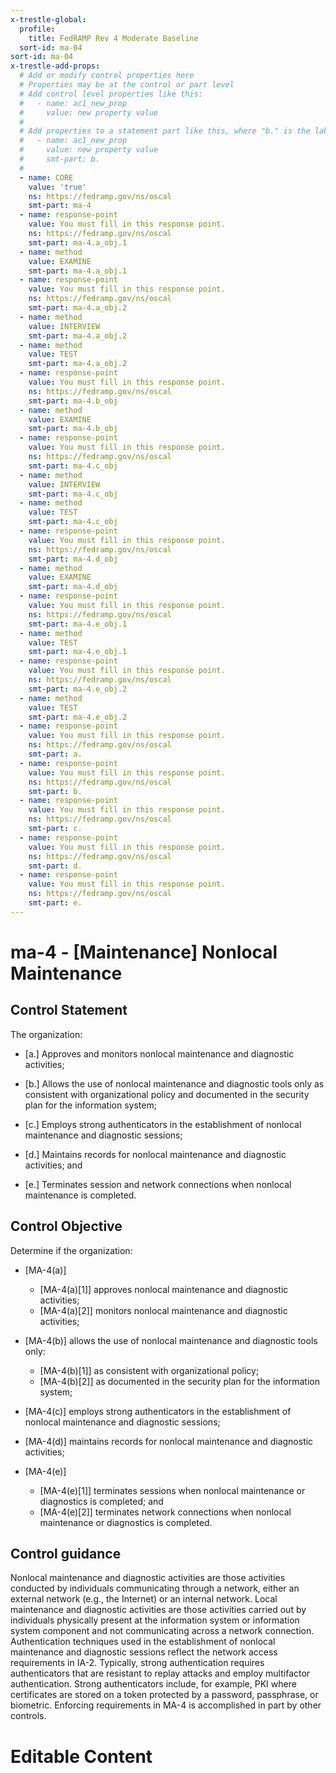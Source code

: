 ```yaml
---
x-trestle-global:
  profile:
    title: FedRAMP Rev 4 Moderate Baseline
  sort-id: ma-04
sort-id: ma-04
x-trestle-add-props:
  # Add or modify control properties here
  # Properties may be at the control or part level
  # Add control level properties like this:
  #   - name: ac1_new_prop
  #     value: new property value
  #
  # Add properties to a statement part like this, where "b." is the label of the target statement part
  #   - name: ac1_new_prop
  #     value: new property value
  #     smt-part: b.
  #
  - name: CORE
    value: 'true'
    ns: https://fedramp.gov/ns/oscal
    smt-part: ma-4
  - name: response-point
    value: You must fill in this response point.
    ns: https://fedramp.gov/ns/oscal
    smt-part: ma-4.a_obj.1
  - name: method
    value: EXAMINE
    smt-part: ma-4.a_obj.1
  - name: response-point
    value: You must fill in this response point.
    ns: https://fedramp.gov/ns/oscal
    smt-part: ma-4.a_obj.2
  - name: method
    value: INTERVIEW
    smt-part: ma-4.a_obj.2
  - name: method
    value: TEST
    smt-part: ma-4.a_obj.2
  - name: response-point
    value: You must fill in this response point.
    ns: https://fedramp.gov/ns/oscal
    smt-part: ma-4.b_obj
  - name: method
    value: EXAMINE
    smt-part: ma-4.b_obj
  - name: response-point
    value: You must fill in this response point.
    ns: https://fedramp.gov/ns/oscal
    smt-part: ma-4.c_obj
  - name: method
    value: INTERVIEW
    smt-part: ma-4.c_obj
  - name: method
    value: TEST
    smt-part: ma-4.c_obj
  - name: response-point
    value: You must fill in this response point.
    ns: https://fedramp.gov/ns/oscal
    smt-part: ma-4.d_obj
  - name: method
    value: EXAMINE
    smt-part: ma-4.d_obj
  - name: response-point
    value: You must fill in this response point.
    ns: https://fedramp.gov/ns/oscal
    smt-part: ma-4.e_obj.1
  - name: method
    value: TEST
    smt-part: ma-4.e_obj.1
  - name: response-point
    value: You must fill in this response point.
    ns: https://fedramp.gov/ns/oscal
    smt-part: ma-4.e_obj.2
  - name: method
    value: TEST
    smt-part: ma-4.e_obj.2
  - name: response-point
    value: You must fill in this response point.
    ns: https://fedramp.gov/ns/oscal
    smt-part: a.
  - name: response-point
    value: You must fill in this response point.
    ns: https://fedramp.gov/ns/oscal
    smt-part: b.
  - name: response-point
    value: You must fill in this response point.
    ns: https://fedramp.gov/ns/oscal
    smt-part: c.
  - name: response-point
    value: You must fill in this response point.
    ns: https://fedramp.gov/ns/oscal
    smt-part: d.
  - name: response-point
    value: You must fill in this response point.
    ns: https://fedramp.gov/ns/oscal
    smt-part: e.
---
```


# ma-4 - \[Maintenance\] Nonlocal Maintenance

## Control Statement

The organization:

- \[a.\] Approves and monitors nonlocal maintenance and diagnostic activities;

- \[b.\] Allows the use of nonlocal maintenance and diagnostic tools only as consistent with organizational policy and documented in the security plan for the information system;

- \[c.\] Employs strong authenticators in the establishment of nonlocal maintenance and diagnostic sessions;

- \[d.\] Maintains records for nonlocal maintenance and diagnostic activities; and

- \[e.\] Terminates session and network connections when nonlocal maintenance is completed.

## Control Objective

Determine if the organization:

- \[MA-4(a)\]

  - \[MA-4(a)[1]\] approves nonlocal maintenance and diagnostic activities;
  - \[MA-4(a)[2]\] monitors nonlocal maintenance and diagnostic activities;

- \[MA-4(b)\] allows the use of nonlocal maintenance and diagnostic tools only:

  - \[MA-4(b)[1]\] as consistent with organizational policy;
  - \[MA-4(b)[2]\] as documented in the security plan for the information system;

- \[MA-4(c)\] employs strong authenticators in the establishment of nonlocal maintenance and diagnostic sessions;

- \[MA-4(d)\] maintains records for nonlocal maintenance and diagnostic activities;

- \[MA-4(e)\]

  - \[MA-4(e)[1]\] terminates sessions when nonlocal maintenance or diagnostics is completed; and
  - \[MA-4(e)[2]\] terminates network connections when nonlocal maintenance or diagnostics is completed.

## Control guidance

Nonlocal maintenance and diagnostic activities are those activities conducted by individuals communicating through a network, either an external network (e.g., the Internet) or an internal network. Local maintenance and diagnostic activities are those activities carried out by individuals physically present at the information system or information system component and not communicating across a network connection. Authentication techniques used in the establishment of nonlocal maintenance and diagnostic sessions reflect the network access requirements in IA-2. Typically, strong authentication requires authenticators that are resistant to replay attacks and employ multifactor authentication. Strong authenticators include, for example, PKI where certificates are stored on a token protected by a password, passphrase, or biometric. Enforcing requirements in MA-4 is accomplished in part by other controls.

# Editable Content

<!-- Make additions and edits below -->
<!-- The above represents the contents of the control as received by the profile, prior to additions. -->
<!-- If the profile makes additions to the control, they will appear below. -->
<!-- The above markdown may not be edited but you may edit the content below, and/or introduce new additions to be made by the profile. -->
<!-- If there is a yaml header at the top, parameter values may be edited. Use --set-parameters to incorporate the changes during assembly. -->
<!-- The content here will then replace what is in the profile for this control, after running profile-assemble. -->
<!-- The added parts in the profile for this control are below.  You may edit them and/or add new ones. -->
<!-- Each addition must have a heading either of the form ## Control my_addition_name -->
<!-- or ## Part a. (where the a. refers to one of the control statement labels.) -->
<!-- "## Control" parts are new parts added after the statement part. -->
<!-- "## Part" parts are new parts added into the top-level statement part with that label. -->
<!-- Subparts may be added with nested hash levels of the form ### My Subpart Name -->
<!-- underneath the parent ## Control or ## Part being added -->
<!-- See https://ibm.github.io/compliance-trestle/tutorials/ssp_profile_catalog_authoring/ssp_profile_catalog_authoring for guidance. -->
